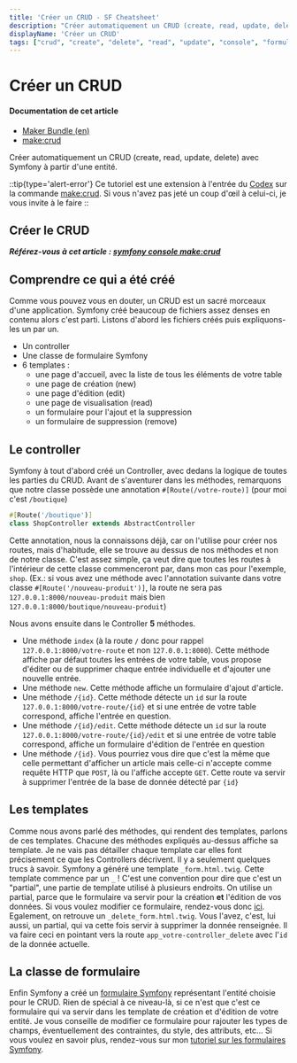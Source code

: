 ```yaml
---
title: 'Créer un CRUD - SF Cheatsheet'
description: "Créer automatiquement un CRUD (create, read, update, delete) avec Symfony à partir d'une entité"
displayName: 'Créer un CRUD'
tags: ["crud", "create", "delete", "read", "update", "console", "formulaire"]
---
```


# Créer un CRUD
#### **Documentation de cet article**
- [Maker Bundle (en)](https://symfony.com/bundles/SymfonyMakerBundle/current/index.html)
- [make:crud](/codex/console/make-crud)

Créer automatiquement un CRUD (create, read, update, delete) avec Symfony à partir d'une entité.

::tip{type='alert-error'}
Ce tutoriel est une extension à l'entrée du [Codex](/codex) sur la commande [make:crud](/codex/console/make-crud). Si vous n'avez pas jeté un coup d'œil à celui-ci, je vous invite à le faire
::

## Créer le CRUD

_**Référez-vous à cet article : [symfony console make:crud](/codex/console/make-crud)**_

## Comprendre ce qui a été créé
Comme vous pouvez vous en douter, un CRUD est un sacré morceaux d'une application. Symfony créé beaucoup de fichiers assez denses en contenu alors c'est parti. Listons d'abord les fichiers créés puis expliquons-les un par un.
- Un controller
- Une classe de formulaire Symfony
- 6 templates :
    - une page d'accueil, avec la liste de tous les éléments de votre table
    - une page de création (new)
    - une page d'édition (edit)
    - une page de visualisation (read)
    - un formulaire pour l'ajout et la suppression
    - un formulaire de suppression (remove)

## Le controller
Symfony à tout d'abord créé un Controller, avec dedans la logique de toutes les parties du CRUD.
Avant de s'aventurer dans les méthodes, remarquons que notre classe possède une annotation `#[Route(/votre-route)]` (pour moi c'est `/boutique`)

```php
#[Route('/boutique')]
class ShopController extends AbstractController
```

Cette annotation, nous la connaissons déjà, car on l'utilise pour créer nos routes, mais d'habitude, elle se trouve au dessus de nos méthodes et non de notre classe. C'est assez simple, ça veut dire que toutes les routes à l'intérieur de cette classe commenceront par, dans mon cas pour l'exemple, `shop`. (Ex.: si vous avez une méthode avec l'annotation suivante dans votre classe `#[Route('/nouveau-produit')]`, la route ne sera pas `127.0.0.1:8000/nouveau-produit` mais bien `127.0.0.1:8000/boutique/nouveau-produit`)

Nous avons ensuite dans le Controller **5** méthodes. 
- Une méthode `index` (à la route `/` donc pour rappel `127.0.0.1:8000/votre-route` et non `127.0.0.1:8000`). Cette méthode affiche par défaut toutes les entrées de votre table, vous propose d'éditer ou de supprimer chaque entrée individuelle et d'ajouter une nouvelle entrée.
- Une méthode `new`. Cette méthode affiche un formulaire d'ajout d'article.
- Une méthode `/{id}`. Cette méthode détecte un `id` sur la route `127.0.0.1:8000/votre-route/{id}` et si une entrée de votre table correspond, affiche l'entrée en question.
- Une méthode `/{id}/edit`. Cette méthode détecte un `id` sur la route `127.0.0.1:8000/votre-route/{id}/edit` et si une entrée de votre table correspond, affiche un formulaire d'édition de l'entrée en question
- Une méthode `/{id}`. Vous pourriez vous dire que c'est la même que celle permettant d'afficher un article mais celle-ci n'accepte comme requête HTTP que `POST`, là ou l'affiche accepte `GET`. Cette route va servir à supprimer l'entrée de la base de donnée détecté par `{id}`

## Les templates
Comme nous avons parlé des méthodes, qui rendent des templates, parlons de ces templates. Chacune des méthodes expliqués au-dessus affiche sa template. Je ne vais pas détailler chaque template car elles font précisement ce que les Controllers décrivent. Il y a seulement quelques trucs à savoir. Symfony a généré une template `_form.html.twig`. Cette template commence par un `_` ! C'est une convention pour dire que c'est un "partial", une partie de template utilisé à plusieurs endroits. On utilise un partial, parce que le formulaire va servir pour la création **et** l'édition de vos données. Si vous voulez modifier ce formulaire, rendez-vous donc [ici](/tutoriels/les-formulaires-symfony). Egalement, on retrouve un `_delete_form.html.twig`. Vous l'avez, c'est, lui aussi, un partial, qui va cette fois servir à supprimer la donnée renseignée. Il va faire ceci en pointant vers la route `app_votre-controller_delete` avec l'`id` de la donnée actuelle.

## La classe de formulaire
Enfin Symfony a créé un [formulaire Symfony](/tutoriels/les-formulaires-symfony) représentant l'entité choisie pour le CRUD. Rien de spécial à ce niveau-là, si ce n'est que c'est ce formulaire qui va servir dans les template de création et d'édition de votre entité. Je vous conseille de modifier ce formulaire pour rajouter les types de champs, éventuellement des contraintes, du style, des attributs, etc... Si vous voulez en savoir plus, rendez-vous sur mon [tutoriel sur les formulaires Symfony](/tutoriels/les-formulaires-symfony).